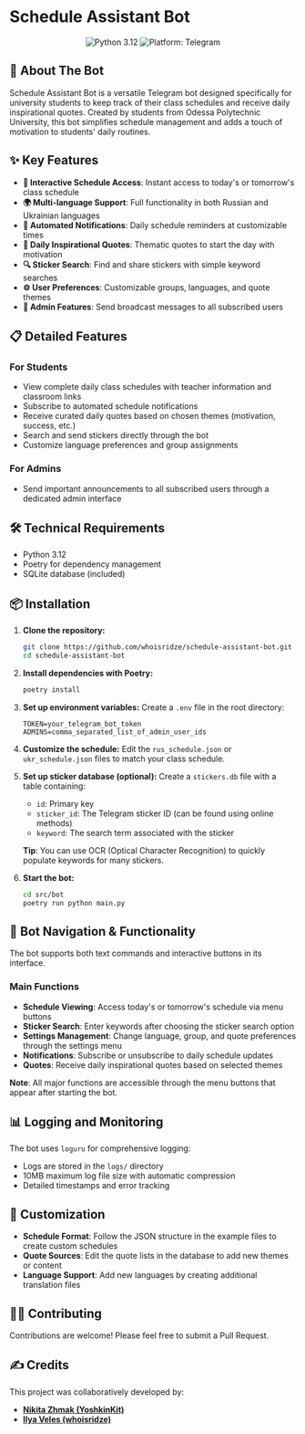 # Schedule Assistant Bot

<div align="center">
  <img src="https://img.shields.io/badge/Python-3.12-blue.svg" alt="Python 3.12">
  <img src="https://img.shields.io/badge/Platform-Telegram-blue.svg" alt="Platform: Telegram">
</div>

## 🤖 About The Bot

Schedule Assistant Bot is a versatile Telegram bot designed specifically for university students to keep track of their class schedules and receive daily inspirational quotes. Created by students from Odessa Polytechnic University, this bot simplifies schedule management and adds a touch of motivation to students' daily routines.

## ✨ Key Features

- **📅 Interactive Schedule Access**: Instant access to today's or tomorrow's class schedule
- **🌍 Multi-language Support**: Full functionality in both Russian and Ukrainian languages
- **🔔 Automated Notifications**: Daily schedule reminders at customizable times
- **💬 Daily Inspirational Quotes**: Thematic quotes to start the day with motivation
- **🔍 Sticker Search**: Find and share stickers with simple keyword searches
- **⚙️ User Preferences**: Customizable groups, languages, and quote themes
- **👑 Admin Features**: Send broadcast messages to all subscribed users

## 📋 Detailed Features

### For Students
- View complete daily class schedules with teacher information and classroom links
- Subscribe to automated schedule notifications
- Receive curated daily quotes based on chosen themes (motivation, success, etc.)
- Search and send stickers directly through the bot
- Customize language preferences and group assignments

### For Admins
- Send important announcements to all subscribed users through a dedicated admin interface

## 🛠️ Technical Requirements

- Python 3.12
- Poetry for dependency management
- SQLite database (included)

## 📦 Installation

1. **Clone the repository:**
   ```bash
   git clone https://github.com/whoisridze/schedule-assistant-bot.git
   cd schedule-assistant-bot
   ```

2. **Install dependencies with Poetry:**
   ```bash
   poetry install
   ```

3. **Set up environment variables:**
   Create a `.env` file in the root directory:
   ```
   TOKEN=your_telegram_bot_token
   ADMINS=comma_separated_list_of_admin_user_ids
   ```

4. **Customize the schedule:**
   Edit the `rus_schedule.json` or `ukr_schedule.json` files to match your class schedule.

5. **Set up sticker database (optional):**
   Create a `stickers.db` file with a table containing:
   - `id`: Primary key
   - `sticker_id`: The Telegram sticker ID (can be found using online methods)
   - `keyword`: The search term associated with the sticker
   
   **Tip**: You can use OCR (Optical Character Recognition) to quickly populate keywords for many stickers.

6. **Start the bot:**
   ```bash
   cd src/bot
   poetry run python main.py
   ```

## 📱 Bot Navigation & Functionality

The bot supports both text commands and interactive buttons in its interface.

### Main Functions
- **Schedule Viewing**: Access today's or tomorrow's schedule via menu buttons
- **Sticker Search**: Enter keywords after choosing the sticker search option
- **Settings Management**: Change language, group, and quote preferences through the settings menu
- **Notifications**: Subscribe or unsubscribe to daily schedule updates
- **Quotes**: Receive daily inspirational quotes based on selected themes

**Note**: All major functions are accessible through the menu buttons that appear after starting the bot.

## 📊 Logging and Monitoring

The bot uses `loguru` for comprehensive logging:
- Logs are stored in the `logs/` directory
- 10MB maximum log file size with automatic compression
- Detailed timestamps and error tracking

## 🔧 Customization

- **Schedule Format**: Follow the JSON structure in the example files to create custom schedules
- **Quote Sources**: Edit the quote lists in the database to add new themes or content
- **Language Support**: Add new languages by creating additional translation files

## 👨‍💻 Contributing

Contributions are welcome! Please feel free to submit a Pull Request.

## ✍️ Credits

This project was collaboratively developed by:

- **[Nikita Zhmak (YoshkinKit)](https://github.com/YoshkinKit)** 
- **[Ilya Veles (whoisridze)](https://github.com/whoisridze)** 
